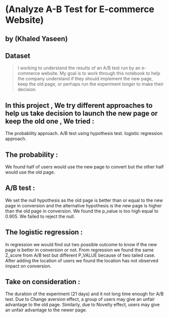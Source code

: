 # (Analyze A-B Test for E-commerce Website)
## by (Khaled Yaseen)


## Dataset

> I  working to understand the results of an A/B test run by an e-commerce website. My goal is to work through this notebook to help the company understand if they should implement the new page, keep the old page, or perhaps run the experiment longer to make their decision.


## In this project , We try different approaches to help us take decision to launch the new page or keep the old one , We tried :

The probability approach.
A/B test using hypothesis test.
logistic regression approach.

## The probability :

We found half of users would use the new page to convert but the other half would use the old page.

## A/B test :

We set the null hypothesis as the old page is better than or equal to the new page in conversion and the alternative hypothesis is the new page is higher than the old page in conversion.
We found the p_value is too high equal to 0.905.
We failed to reject the null.

## The logistic regression :

In regression we would find out two possible outcome to know if the new page is better in conversion or not.
From regression we found the same Z_score from A/B test but different P_VALUE because of two tailed case.
After adding the location of users we found the location has not observed impact on conversion.

## Take on consideration :

The duration of the experiment (21 days) and it not long time enough for A/B test.
Due to Change aversion effect, a group of users may give an unfair advantage to the old page.
Similarly, due to Novelty effect, users may give an unfair advantage to the newer page.